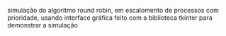 simulação do algoritmo round robin, em escalomento de processos com prioridade, usando interface gráfica feito com a biblioteca tkinter para demonstrar a simulação 
